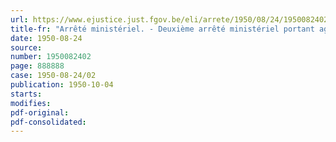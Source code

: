 ```yaml
---
url: https://www.ejustice.just.fgov.be/eli/arrete/1950/08/24/1950082402/justel
title-fr: "Arrêté ministériel. - Deuxième arrêté ministériel portant agréation de polycliniques"
date: 1950-08-24
source:
number: 1950082402
page: 888888
case: 1950-08-24/02
publication: 1950-10-04
starts:
modifies:
pdf-original:
pdf-consolidated:
---
```


